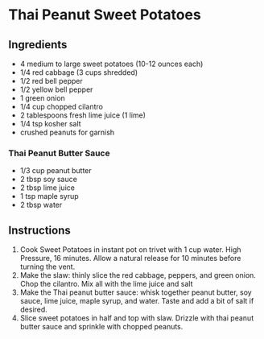 # Thai Peanut Sweet Potatoes

## Ingredients

- 4 medium to large sweet potatoes (10-12 ounces each)
- 1/4 red cabbage (3 cups shredded)
- 1/2 red bell pepper
- 1/2 yellow bell pepper
- 1 green onion
- 1/4 cup chopped cilantro
- 2 tablespoons fresh lime juice (1 lime)
- 1/4 tsp kosher salt
- crushed peanuts for garnish

### Thai Peanut Butter Sauce

- 1/3 cup peanut butter
- 2 tbsp soy sauce
- 2 tbsp lime juice
- 1 tsp maple syrup
- 2 tbsp water

## Instructions

1. Cook Sweet Potatoes in instant pot on trivet with 1 cup water. High Pressure, 16 minutes. Allow a natural release for 10 minutes before turning the vent. 
2. Make the slaw: thinly slice the red cabbage, peppers, and green onion. Chop the cilantro. Mix all with the lime juice and salt
3. Make the Thai peanut butter sauce: whisk together peanut butter, soy sauce, lime juice, maple syrup, and water. Taste and add a bit of salt if desired. 
4. Slice sweet potatoes in half and top with slaw. Drizzle with thai peanut butter sauce and sprinkle with chopped peanuts. 